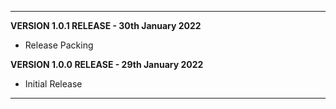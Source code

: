 ___

**VERSION 1.0.1 RELEASE - 30th January 2022**

* Release Packing

**VERSION 1.0.0 RELEASE - 29th January 2022**

* Initial Release

___
